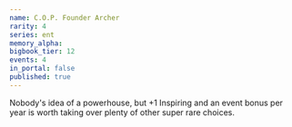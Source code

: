 ```yaml
---
name: C.O.P. Founder Archer
rarity: 4
series: ent
memory_alpha:
bigbook_tier: 12
events: 4
in_portal: false
published: true
---
```


Nobody's idea of a powerhouse, but +1 Inspiring and an event bonus per year is worth taking over plenty of other super rare choices.
